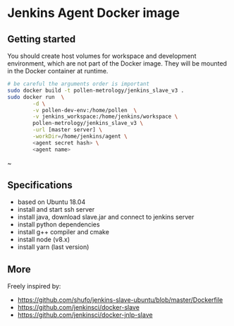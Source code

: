 Jenkins Agent Docker image
===

## Getting started

You should create host volumes for workspace and development
environment, which are not part of the Docker image.
They will be mounted in the Docker container at runtime.

```bash
# be careful the arguments order is important
sudo docker build -t pollen-metrology/jenkins_slave_v3 .
sudo docker run  \
        -d \
        -v pollen-dev-env:/home/pollen  \
        -v jenkins_workspace:/home/jenkins/workspace \
        pollen-metrology/jenkins_slave_v3 \
        -url [master server] \
        -workDir=/home/jenkins/agent \
        <agent secret hash> \
        <agent name>
```
~


## Specifications

* based on Ubuntu 18.04
* install and start ssh server
* install java, download slave.jar and connect to jenkins server
* install python dependencies
* install g++ compiler and cmake
* install node (v8.x)
* install yarn (last version)

## More

Freely inspired by:
* https://github.com/shufo/jenkins-slave-ubuntu/blob/master/Dockerfile
* https://github.com/jenkinsci/docker-slave
* https://github.com/jenkinsci/docker-jnlp-slave
